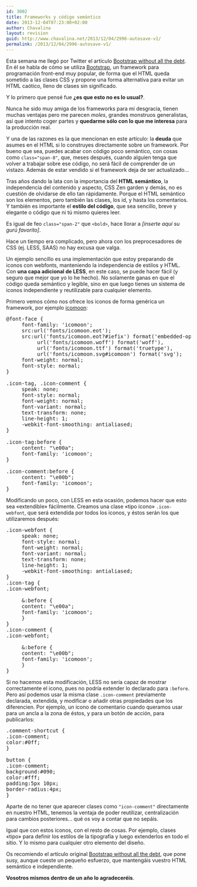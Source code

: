 ```yaml
---
id: 3002
title: Frameworks y código semántico
date: 2013-12-04T07:23:00+02:00
author: Chavalina
layout: revision
guid: http://www.chavalina.net/2013/12/04/2996-autosave-v1/
permalink: /2013/12/04/2996-autosave-v1/
---
```

Esta semana me llegó por Twitter el artículo [Bootstrap without all the debt](https://coderwall.com/p/wixovg). En él se habla de cómo se utiliza [Bootstrap](http://getbootstrap.com/), un framework para programación front-end muy popular, de forma que el HTML queda sometido a las clases CSS y propone una forma alternativa para evitar un HTML caótico, lleno de clases sin significado.

Y lo primero que pensé fue **¿es que esto no es lo usual?**.

Nunca he sido muy amiga de los frameworks para mi desgracia, tienen muchas ventajas pero me parecen _moles_, grandes monstruos generalistas, así que intento coger partes y **quedarme sólo con lo que me interesa** para la producción real.

Y una de las razones es la que mencionan en este artículo: la **deuda** que asumes en el HTML si lo construyes directamente sobre un framework. Por bueno que sea, puedes acabar con código poco semántico, con cosas como `class="span-8"`, que, meses después, cuando alguien tenga que volver a trabajar sobre ese código, no será fácil de comprender de un vistazo. Además de estar vendido si el framework deja de ser actualizado&#8230;

Tras años dando la lata con la importancia del **HTML semántico**, la independencia del contenido y aspecto, CSS Zen garden y demás, no es cuestión de olvidarse de ello tan rápidamente. Porque el HTML semántico son los elementos, pero también las clases, los id, y hasta los comentarios. Y también es importante el **estilo del código**, que sea sencillo, breve y elegante o código que ni tú mismo quieres leer.

Es igual de feo `class="span-2"` que `<bold>`, hace llorar a _[inserte aquí su gurú favorito]_.

Hace un tiempo era complicado, pero ahora con los preprocesadores de CSS (ej. LESS, SAAS) no hay excusa que valga.

Un ejemplo sencillo es una implementación que estoy preparando de iconos con webfonts, manteniendo la independencia de estilos y HTML. Con **una capa adicional de LESS**, en este caso, se puede hacer fácil (y seguro que mejor que yo lo he hecho). No solamente ganas en que el código queda semántico y legible, sino en que luego tienes un sistema de iconos independiente y reutilizable para cualquier elemento.

Primero vemos cómo nos ofrece los iconos de forma genérica un framework, por ejemplo [icomoon](http://icomoon.io/):

<pre class="prettyprint lang-css">@font-face {
     font-family: 'icomoon';
     src:url('fonts/icomoon.eot');
     src:url('fonts/icomoon.eot?#iefix') format('embedded-opentype'),
          url('fonts/icomoon.woff') format('woff'),
          url('fonts/icomoon.ttf') format('truetype'),
          url('fonts/icomoon.svg#icomoon') format('svg');
     font-weight: normal;
     font-style: normal;
}

.icon-tag, .icon-comment {
     speak: none;
     font-style: normal;
     font-weight: normal;
     font-variant: normal;
     text-transform: none;
     line-height: 1;
     -webkit-font-smoothing: antialiased;
}

.icon-tag:before {
     content: "\e00a";
     font-family: 'icomoon';
}

.icon-comment:before {
     content: "\e00b";
     font-family: 'icomoon';
}</pre>

Modificando un poco, con LESS en esta ocasión, podemos hacer que esto sea «extendible» fácilmente. Creamos una clase «tipo icono» `.icon-webfont`, que será extendida por todos los iconos, y éstos serán los que utilizaremos después:

<pre class="prettyprint lang-css">.icon-webfont {
     speak: none;
     font-style: normal;
     font-weight: normal;
     font-variant: normal;
     text-transform: none;
     line-height: 1;
     -webkit-font-smoothing: antialiased;
}
.icon-tag {
.icon-webfont;

     &:before {
     content: "\e00a";
     font-family: 'icomoon';
     }
}
.icon-comment {
.icon-webfont;

     &:before {
     content: "\e00b";
     font-family: 'icomoon';
     }
}
</pre>

Si no hacemos esta modificación, LESS no sería capaz de mostrar correctamente el icono, pues no podría extender lo declarado para `:before`. Pero así podemos usar la misma clase `.icon-comment` previamente declarada, extendida, y modificar o añadir otras propiedades que los diferencien. Por ejemplo, un icono de comentario cuando queramos usar para un ancla a la zona de éstos, y para un botón de acción, para publicarlos:

<pre class="prettyprint lang-css">.comment-shortcut {
.icon-comment;
color:#0ff;
}

button {
.icon-comment;
background:#090;
color:#fff;
padding:5px 10px;
border-radius:4px;
}
</pre>

Aparte de no tener que aparecer clases como `"icon-comment"` directamente en nuestro HTML, tenemos la ventaja de poder reutilizar, centralización para cambios posteriores&#8230; qué os voy a contar que no sepáis.

Igual que con estos iconos, con el resto de cosas. Por ejemplo, clases «tipo» para definir los estilos de la tipografía y luego extenderlos en todo el sitio. Y lo mismo para cualquier otro elemento del diseño.

Os recomiendo el artículo original [Bootstrap without all the debt](https://coderwall.com/p/wixovg), que pone susy, aunque cueste un pequeño esfuerzo, que mantengáis vuestro HTML semántico e independiente.

**Vosotros mismos dentro de un año lo agradeceréis**.